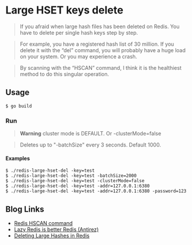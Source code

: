 # Large HSET keys delete
> If you afraid when large hash files has been deleted on Redis. You have to delete per single hash keys step by step.

> For example, you have a registered hash list of 30 million. If you delete it with the “del” command, you will probably have a huge load on your system. Or you may experience a crash.

> By scanning with the “HSCAN” command, I think it is the healthiest method to do this singular operation. 

## Usage
```shell
$ go build
```
### Run
> **Warning** cluster mode is DEFAULT. Or -clusterMode=false

> Deletes up to "-batchSize" every 3 seconds. Default 1000.

#### Examples
```shell
$ ./redis-large-hset-del -key=test
$ ./redis-large-hset-del -key=test -batchSize=2000
$ ./redis-large-hset-del -key=test -clusterMode=false
$ ./redis-large-hset-del -key=test -addr=127.0.0.1:6380
$ ./redis-large-hset-del -key=test -addr=127.0.0.1:6380 -password=123 
```

## Blog Links
- [Redis HSCAN command](https://redis.io/commands/hscan)
- [Lazy Redis is better Redis (Antirez)](http://www.antirez.com/news/93)
- [Deleting Large Hashes in Redis](https://redisgreen.net/blog/deleting-large-hashes/)


